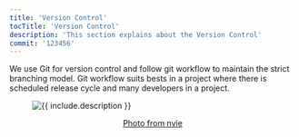 ```yaml
---
title: 'Version Control'
tocTitle: 'Version Control'
description: 'This section explains about the Version Control'
commit: '123456'
---
```


We use Git for version control and follow git workflow to maintain the strict branching model. Git workflow suits bests in a project where there is scheduled release cycle and many developers in a project.

<!-- ## Sub Heading

✍️Coming soon: Please watch this space for more updates from our team. Thanks for the patience! -->

<!--
![default and pinned tasks](/placeholders/banner.png)

```javascript
code or syntax
```

<div class="aside">
<a href=""><b>Links</b></a>
</div>
-->

<figure class="image">
  <img src="/placeholders/git-model.png" alt="{{ include.description }}">
  <p align="center">
    <a href="https://nvie.com/posts/a-successful-git-branching-model/" target="_blank">Photo from nvie</a>
  </p>
</figure>
